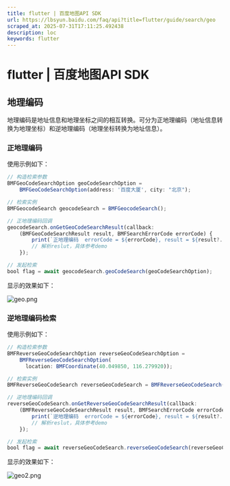 ```yaml
---
title: flutter | 百度地图API SDK
url: https://lbsyun.baidu.com/faq/api?title=flutter/guide/search/geo
scraped_at: 2025-07-31T17:11:25.492438
description: loc
keywords: flutter
---
```


# flutter | 百度地图API SDK

## 地理编码

地理编码是地址信息和地理坐标之间的相互转换。可分为正地理编码（地址信息转换为地理坐标）和逆地理编码（地理坐标转换为地址信息）。

### 正地理编码

使用示例如下：
```javascript
// 构造检索参数
BMFGeoCodeSearchOption geoCodeSearchOption =  
    BMFGeoCodeSearchOption(address: '百度大厦', city: "北京");

// 检索实例
BMFGeocodeSearch geocodeSearch = BMFGeocodeSearch();

// 正地理编码回调
geocodeSearch.onGetGeoCodeSearchResult(callback: 
    (BMFGeoCodeSearchResult result, BMFSearchErrorCode errorCode) { 
        print(`正地理编码  errorCode = ${errorCode}, result = ${result?.toMap()}`);  
        // 解析reslut，具体参考demo 
    });

// 发起检索 
bool flag = await geocodeSearch.geoCodeSearch(geoCodeSearchOption);
```
显示的效果如下：

![geo.png](https://mapopen-website-webapi.bj.bcebos.com/images/flutter/map/geo.png)

### 逆地理编码检索

使用示例如下：
```javascript
// 构造检索参数
BMFReverseGeoCodeSearchOption reverseGeoCodeSearchOption = 
    BMFReverseGeoCodeSearchOption(
      location: BMFCoordinate(40.049850, 116.279920));

// 检索实例 
BMFReverseGeoCodeSearch reverseGeoCodeSearch = BMFReverseGeoCodeSearch();

// 逆地理编码回调 
reverseGeoCodeSearch.onGetReverseGeoCodeSearchResult(callback: 
    (BMFReverseGeoCodeSearchResult result, BMFSearchErrorCode errorCode) {  
        print(`逆地理编码  errorCode = ${errorCode}, result = ${result?.toMap()}`); 
        // 解析reslut，具体参考demo 
    });

// 发起检索
bool flag = await reverseGeoCodeSearch.reverseGeoCodeSearch(reverseGeoCodeSearchOption);
```
显示的效果如下：

![geo2.png](https://mapopen-website-webapi.bj.bcebos.com/images/flutter/map/geo2.png)